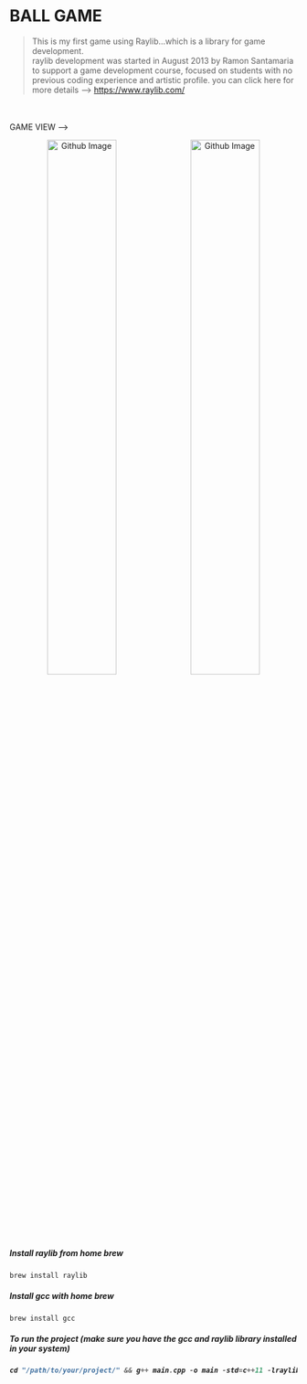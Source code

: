 # BALL GAME
>This is my first game using Raylib...which is a library for game development. <br>
>raylib development was started in August 2013 by Ramon Santamaria to support a game development course, focused on students with no previous coding experience and artistic profile. you can click here for more details --> https://www.raylib.com/
<br>


<br>
GAME VIEW -->
<br>
<P align="center">
   <img width="49%" alt="Github Image" src="Priview/Screenshot 2025-03-21 at 3.05.44 PM.png" />
   <img width="49%" alt="Github Image" src="Priview/Screenshot 2025-03-21 at 3.05.53 PM.png" />
</P>




##

<h5>Install raylib from home brew</h5>

```dart
brew install raylib
```
<h5>Install gcc with home brew</h5>

```dart
brew install gcc
```
<h5> To run the project (make sure you have the gcc and raylib library installed in your system) <h5> 
 
```dart
cd "/path/to/your/project/" && g++ main.cpp -o main -std=c++11 -lraylib && "/path/to/the/output/file"main
```
##

<!-- cd "/Users/vishalmeena/Desktop/codes/c++/BALL GAME/" && g++ main.cpp -o main -std=c++11 -lraylib && "/Users/vishalmeena/Desktop/codes/c++/BALL GAME/"main -->
